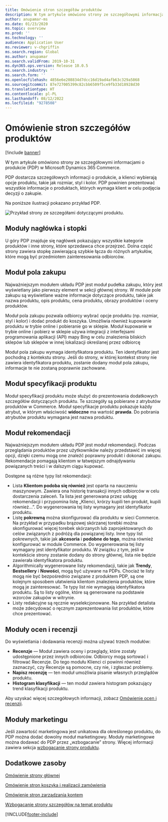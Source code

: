 ```yaml
---
title: Omówienie stron szczegółów produktów
description: W tym artykule omówiono strony ze szczegółowymi informacjami o produkcie (PDP) w Microsoft Dynamics 365 Commerce.
author: anupamar-ms
ms.date: 01/23/2020
ms.topic: overview
ms.prod: ''
ms.technology: ''
audience: Application User
ms.reviewer: v-chgriffin
ms.search.region: Global
ms.author: anupamar
ms.search.validFrom: 2019-10-31
ms.dyn365.ops.version: Release 10.0.5
ms.search.industry: ''
ms.search.form: ''
ms.openlocfilehash: 4856e6e208834d7dcc16d19ad4afb63c329a5868
ms.sourcegitcommit: 87e727005399c82cbb6509f5ce9fb33d18928d30
ms.translationtype: HT
ms.contentlocale: pl-PL
ms.lasthandoff: 08/12/2022
ms.locfileid: "9278508"
---
```

# <a name="product-details-pages-overview"></a>Omówienie stron szczegółów produktów

[!include [banner](includes/banner.md)]

W tym artykule omówiono strony ze szczegółowymi informacjami o produkcie (PDP) w Microsoft Dynamics 365 Commerce.

PDP dostarcza szczegółowych informacji o produkcie, a klienci wybierają opcje produktu, takie jak rozmiar, styl i kolor. PDP powinien prezentować wszystkie informacje o produktach, których wymaga klient w celu podjęcia decyzji o zakupie.

Na poniższe ilustracji pokazano przykład PDP.

![Przykład strony ze szczegółami dotyczącymi produktu.](./media/pdp.PNG)

## <a name="header-and-footer-modules"></a>Moduły nagłówka i stopki

U góry PDP znajduje się nagłówek pokazujący wszystkie kategorie produktów i inne strony, które sprzedawca chce przejrzeć. Dolna część strony zawiera stopkę zawierającą szybkie łącza do różnych artykułów, które mogą być przedmiotem zainteresowania odbiorców.

## <a name="buy-box-module"></a>Moduł pola zakupu

Najważniejszym modułem układu PDP jest moduł pudełka zakupu, który jest wyświetlany jako pierwszy element w sekcji głównej strony. W module pole zakupu są wyświetlane ważne informacje dotyczące produktu, takie jak nazwa produktu, opis produktu, cena produktu, obrazy produktów i oceny produktów.

Moduł pola zakupu pozwala odbiorcy wybrać opcje produktu (np. rozmiar, styl i kolor) i dodać produkt do koszyka. Umożliwia również kupowanie produktu w trybie online i pobieranie go w sklepie. Moduł kupowanie w trybie online i pobierz w sklepie używa integracji z interfejsami programowania aplikacji (API) mapy Bing w celu znalezienia bliskich sklepów lub sklepów w innej lokalizacji określanej przez odbiorcę

Moduł pola zakupu wymaga identyfikatora produktu. Ten identyfikator jest pochodną z kontekstu strony. Jeśli do strony, w której kontekst strony nie zawiera identyfikatora produktu, zostanie dodany moduł pola zakupu, informacje te nie zostaną poprawnie zachowane.

## <a name="product-specifications-module"></a>Moduł specyfikacji produktu

Moduł specyfikacji produktu może służyć do prezentowania dodatkowych szczegółów dotyczących produktu. Te szczegóły są pobierane z atrybutów produktów w Commerce. Moduł specyfikacje produktu pokazuje każdy atrybut, w którym właściwość **widoczne** ma wartość **prawda**. Do pobrania atrybutów produktu wymagana jest nazwa produktu.

## <a name="recommendations-module"></a>Moduł rekomendacji

Najważniejszym modułem układu PDP jest moduł rekomendacji. Podczas przeglądania produktów przez użytkowników należy przedstawić im więcej opcji, dzięki czemu mogą one znaleźć poprawny produkt i dokonać zakupu. Rekomendacje pomagają klientom w łatwejszym odnajdywaniu powiązanych treści i w dalszym ciągu kupować.

Dostępne są różne typy list rekomendacji:

- Lista **Klientom podoba się również** jest oparta na nauczeniu maszynowym. Zawiera ona historię transakcji innych odbiorców w celu dostarczenia zaleceń. Ta lista jest generowana przez usługę rekomendacji i przypomina listę „Klienci, krórzy kupili ten produkt, kupili również...”. Do wygenerowania tej listy wymagany jest identyfikator produktu.
- Listę **pokrewną** można skonfigurować dla produktu w sieci Commerce. Na przykład w przypadku brązowej skórzanej torebki można skonfigurować więcej torebek skórzanych lub zaprojektowanych do celów związanych z podróżą dla powiązanej listy. Inne typy list pokrewnych, takie jak **akcesoria** i **podobne do tego**, można również konfigurować w module Commerce. Do wygenerowania tej listy wymagany jest identyfikator produktu. W związku z tym, jeśli w kontekście strony zostanie dodany do strony głównej, lista nie będzie zawierała identyfikatora produktu.
- Algorithmically wygenerowane listy rekomendacji, takie jak **Trendy**, **Bestsellery** i **Nowości**, mogą być używane na PDPs. Chociaż te listy mogą nie być bezpośrednio związane z produktem PDP, są one kolejnym sposobem ułatwienia klientom znalezienia produktów, które mogą je zainteresować. Te typy list nie wymagają identyfikatora produktu. Są to listy ogólne, które są generowane na podstawie wzorców zakupów w witrynie.
- Listy redakcyjne są ręcznie wyselekcjonowane. Na przykład detalista może zdecydować o ręcznym zaprezentowania list produktów, które chce prezentować.

## <a name="ratings-and-reviews-modules"></a>Moduły ocen i recenzji

Do wyświetlania i dodawania recenzji można używać trzech modułów:

- **Recenzje** — Moduł zawiera oceny i przeglądy, które zostały udostępnione przez innych odbiorców. Odbiorcy mogą sortować i filtrować Recenzje. Do tego modułu Klienci ci powinni również zaznaczyć, czy Recenzje są pomocne, czy nie, i zgłaszać problemy.
- **Napisz recenzję** — ten moduł umożliwia pisanie własnych przeglądów produktu.
- **Histogram klasyfikacji** — ten moduł zawiera histogram pokazujący trend klasyfikacji produktu.

Aby uzyskać więcej szczegółowych informacji, zobacz [Omówienie ocen i recenzji](ratings-reviews-overview.md).

## <a name="marketing-modules"></a>Moduły marketingu

Jeśli zawartość marketingowa jest unikatowa dla określonego produktu, do PDP można dodać dowolny moduł marketingowy. Moduły marketingowe można dodawać do PDP przez „wzbogacanie” strony. Więcej informacji zawiera sekcja [wzbogacanie strony produktu](enrich-product-page.md).

## <a name="additional-resources"></a>Dodatkowe zasoby

[Omówienie strony głównej](quick-tour-home-page.md)

[Omówienie stron koszyka i realizacji zamówienia](quick-tour-cart-checkout.md)

[Omówienie stron zarządzania kontem](quick-tour-account-management.md)

[Wzbogacanie strony szczegółów na temat produktu](enrich-product-page.md)


[!INCLUDE[footer-include](../includes/footer-banner.md)]
